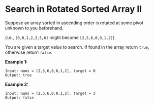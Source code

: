 # Search in Rotated Sorted Array II

Suppose an array sorted in ascending order is rotated at some pivot unknown to you beforehand.

(i.e., `[0,0,1,2,2,5,6]` might become `[2,5,6,0,0,1,2]`).

You are given a target value to search. If found in the array return `true`, otherwise return `false`.

__Example 1:__

```
Input: nums = [2,5,6,0,0,1,2], target = 0
Output: true
```

__Example 2:__

```
Input: nums = [2,5,6,0,0,1,2], target = 3
Output: false
```